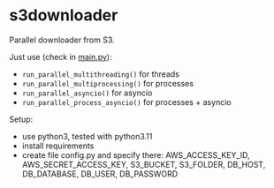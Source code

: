 # s3downloader

Parallel downloader from S3.

Just use (check in [main.py](https://github.com/bilabon/s3downloader/blob/main/main.py)):
- `run_parallel_multithreading()` for threads
- `run_parallel_multiprocessing()` for processes
- `run_parallel_asyncio()` for asyncio
- `run_parallel_process_asyncio()` for processes + asyncio

Setup:
- use python3, tested with python3.11
- install requirements
- create file config.py and specify there: AWS_ACCESS_KEY_ID, AWS_SECRET_ACCESS_KEY, S3_BUCKET, S3_FOLDER, DB_HOST, DB_DATABASE, DB_USER, DB_PASSWORD
